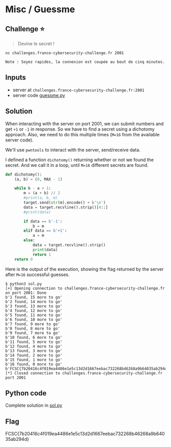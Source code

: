 # Misc / Guessme

## Challenge :star:
> Devine le secret !

    nc challenges.france-cybersecurity-challenge.fr 2001

    Note : Soyez rapides, la connexion est coupée au bout de cinq minutes.

## Inputs
- server at `challenges.france-cybersecurity-challenge.fr:2001`
- server code [guessme.py](./guessme.py)

## Solution
When interacting with the server on port 2001, we can submit numbers and get `+1` or `-1` in response.
So we have to find a secret using a dichotomy approach.
Also, we need to do this multiple times (`M=16` from the available server code).

We'll use `pwntools` to interact with the server, send/receive data.

I defined a function `dichotomy()` returning whether or not we found the secret. And we call it in a loop, until `M=16` different secrets are found.
```python
def dichotomy():
    (a, b) = (0, MAX - 1)

    while b - a > 1:
        m = (a + b) // 2
        #print(a, b, m)
        target.send(str(m).encode() + b'\n')
        data = target.recvline().strip()[4::]
        #print(data)

        if data == b'-1':
            b = m
        elif data == b'+1':
            a = m
        else:
            data = target.recvline().strip()
            print(data)
            return 1
    return 0
```

Here is the output of the execution, showing the flag returned by the server after `M=16` successful guesses.
```console
$ python3 sol.py
[+] Opening connection to challenges.france-cybersecurity-challenge.fr on port 2001: Done
b'1 found, 15 more to go'
b'2 found, 14 more to go'
b'3 found, 13 more to go'
b'4 found, 12 more to go'
b'5 found, 11 more to go'
b'6 found, 10 more to go'
b'7 found, 9 more to go'
b'8 found, 8 more to go'
b'9 found, 7 more to go'
b'10 found, 6 more to go'
b'11 found, 5 more to go'
b'12 found, 4 more to go'
b'13 found, 3 more to go'
b'14 found, 2 more to go'
b'15 found, 1 more to go'
b'16 found, 0 more to go'
b'FCSC{7b20416c4f019ea4486e1e5c13d2d1667eebac732268b46268a9b64035ab294d}'
[*] Closed connection to challenges.france-cybersecurity-challenge.fr port 2001
```

## Python code
Complete solution in [sol.py](sol.py)

## Flag
FCSC{7b20416c4f019ea4486e1e5c13d2d1667eebac732268b46268a9b64035ab294d}
